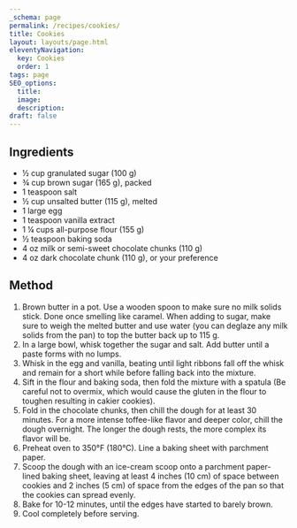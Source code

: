 ```yaml
---
_schema: page
permalink: /recipes/cookies/
title: Cookies
layout: layouts/page.html
eleventyNavigation:
  key: Cookies
  order: 1
tags: page
SEO_options:
  title:
  image:
  description:
draft: false
---
```

## Ingredients

* ½ cup granulated sugar (100 g)
* ¾ cup brown sugar (165 g), packed
* 1 teaspoon salt
* ½ cup unsalted butter (115 g), melted
* 1 large egg
* 1 teaspoon vanilla extract
* 1 ¼ cups all-purpose flour (155 g)
* ½ teaspoon baking soda
* 4 oz milk or semi-sweet chocolate chunks (110 g)
* 4 oz dark chocolate chunk (110 g), or your preference

## Method

1. Brown butter in a pot. Use a wooden spoon to make sure no milk solids stick. Done once smelling like caramel. When adding to sugar, make sure to weigh the melted butter and use water (you can deglaze any milk solids from the pan) to top the butter back up to 115 g.
2. In a large bowl, whisk together the sugar and salt. Add butter until a paste forms with no lumps.
3. Whisk in the egg and vanilla, beating until light ribbons fall off the whisk and remain for a short while before falling back into the mixture.
4. Sift in the flour and baking soda, then fold the mixture with a spatula (Be careful not to overmix, which would cause the gluten in the flour to toughen resulting in cakier cookies).
5. Fold in the chocolate chunks, then chill the dough for at least 30 minutes. For a more intense toffee-like flavor and deeper color, chill the dough overnight. The longer the dough rests, the more complex its flavor will be.
6. Preheat oven to 350°F (180°C). Line a baking sheet with parchment paper.
7. Scoop the dough with an ice-cream scoop onto a parchment paper-lined baking sheet, leaving at least 4 inches (10 cm) of space between cookies and 2 inches (5 cm) of space from the edges of the pan so that the cookies can spread evenly.
8. Bake for 10-12 minutes, until the edges have started to barely brown.
9. Cool completely before serving.

&nbsp;